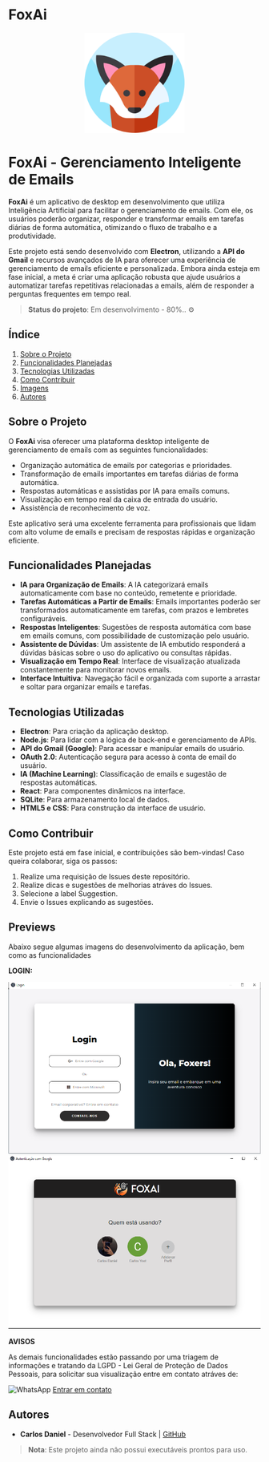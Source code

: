 # FoxAi

<p align="center">
  <img src="assets/bot-avatar.png" alt="Descrição da Imagem" width="200"/>
</p>


# FoxAi - Gerenciamento Inteligente de Emails

**FoxAi** é um aplicativo de desktop em desenvolvimento que utiliza Inteligência Artificial para facilitar o gerenciamento de emails. Com ele, os usuários poderão organizar, responder e transformar emails em tarefas diárias de forma automática, otimizando o fluxo de trabalho e a produtividade.

Este projeto está sendo desenvolvido com **Electron**, utilizando a **API do Gmail** e recursos avançados de IA para oferecer uma experiência de gerenciamento de emails eficiente e personalizada. Embora ainda esteja em fase inicial, a meta é criar uma aplicação robusta que ajude usuários a automatizar tarefas repetitivas relacionadas a emails, além de responder a perguntas frequentes em tempo real.


> **Status do projeto**: Em desenvolvimento - 80%..  ⚙️

## Índice
1. [Sobre o Projeto](#sobre-o-projeto)
2. [Funcionalidades Planejadas](#funcionalidades-planejadas)
3. [Tecnologias Utilizadas](#tecnologias-utilizadas)
4. [Como Contribuir](#como-contribuir)
5. [Imagens](#previews)
5. [Autores](#autores)

## Sobre o Projeto
O **FoxAi** visa oferecer uma plataforma desktop inteligente de gerenciamento de emails com as seguintes funcionalidades:
- Organização automática de emails por categorias e prioridades.
- Transformação de emails importantes em tarefas diárias de forma automática.
- Respostas automáticas e assistidas por IA para emails comuns.
- Visualização em tempo real da caixa de entrada do usuário.
- Assistência de reconhecimento de voz.
  
Este aplicativo será uma excelente ferramenta para profissionais que lidam com alto volume de emails e precisam de respostas rápidas e organização eficiente. 

## Funcionalidades Planejadas

- **IA para Organização de Emails**: A IA categorizará emails automaticamente com base no conteúdo, remetente e prioridade.
- **Tarefas Automáticas a Partir de Emails**: Emails importantes poderão ser transformados automaticamente em tarefas, com prazos e lembretes configuráveis.
- **Respostas Inteligentes**: Sugestões de resposta automática com base em emails comuns, com possibilidade de customização pelo usuário.
- **Assistente de Dúvidas**: Um assistente de IA embutido responderá a dúvidas básicas sobre o uso do aplicativo ou consultas rápidas.
- **Visualização em Tempo Real**: Interface de visualização atualizada constantemente para monitorar novos emails.
- **Interface Intuitiva**: Navegação fácil e organizada com suporte a arrastar e soltar para organizar emails e tarefas.

## Tecnologias Utilizadas

- **Electron**: Para criação da aplicação desktop.
- **Node.js**: Para lidar com a lógica de back-end e gerenciamento de APIs.
- **API do Gmail (Google)**: Para acessar e manipular emails do usuário.
- **OAuth 2.0**: Autenticação segura para acesso à conta de email do usuário.
- **IA (Machine Learning)**: Classificação de emails e sugestão de respostas automáticas.
- **React**: Para componentes dinâmicos na interface.
- **SQLite**: Para armazenamento local de dados.
- **HTML5 e CSS**: Para construção da interface de usuário.

## Como Contribuir
Este projeto está em fase inicial, e contribuições são bem-vindas! Caso queira colaborar, siga os passos:
1. Realize uma requisição de Issues deste repositório.
2. Realize dicas e sugestões de melhorias atráves do Issues.
3. Selecione a label Suggestion.
4. Envie o Issues explicando as sugestões.

## Previews
Abaixo segue algumas imagens do desenvolvimento da aplicação, bem como as funcionalidades

**LOGIN:**

<p align="left">
  <img src="assets/login.PNG" alt="Descrição da Imagem" width="700"/>
  <img src="assets/Googleauth.PNG" alt="Descrição da Imagem" width="700"/>
</p>

**AVISOS**

As demais funcionalidades estão passando por uma triagem de informações e tratando da LGPD -  Lei Geral de Proteção de Dados Pessoais, para solicitar sua visualização entre em contato atráves de:

<img src="https://upload.wikimedia.org/wikipedia/commons/6/6b/WhatsApp.svg" alt="WhatsApp" width="30" height="30" /> [Entrar em contato](https://wa.me/5546991122966?text=Olá,%20gostaria%20de%20saber%20mais%20sobre%20seu%20projeto)




## Autores
- **Carlos Daniel** - Desenvolvedor Full Stack | [GitHub](https://github.com/Carlosyoot)

> **Nota**: Este projeto ainda não possui executáveis prontos para uso.

